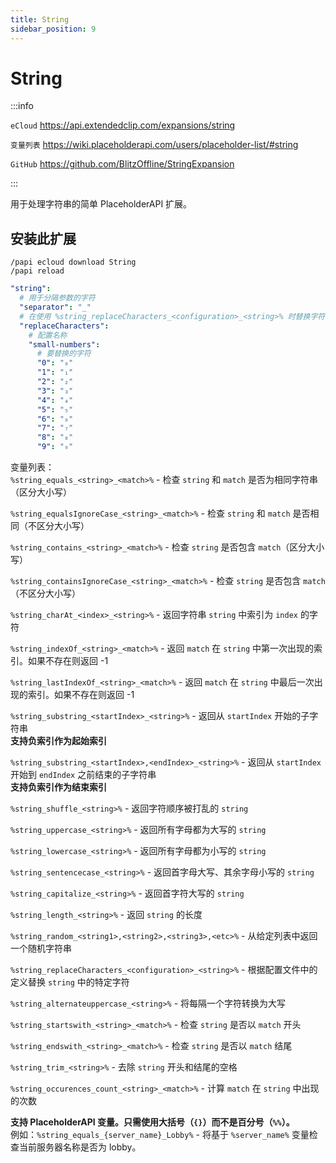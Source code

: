 ```yaml
---
title: String
sidebar_position: 9
---
```


# String

:::info

`eCloud` https://api.extendedclip.com/expansions/string

`变量列表` https://wiki.placeholderapi.com/users/placeholder-list/#string

`GitHub` https://github.com/BlitzOffline/StringExpansion

:::

用于处理字符串的简单 PlaceholderAPI 扩展。

## 安装此扩展

```text
/papi ecloud download String
/papi reload
```

```yaml title="plugins/PlaceHolderAPI/config.yml"
"string":
  # 用于分隔参数的字符
  "separator": "_"
  # 在使用 %string_replaceCharacters_<configuration>_<string>% 时替换字符串中的特定字符
  "replaceCharacters":
    # 配置名称
    "small-numbers":
      # 要替换的字符
      "0": "₀"
      "1": "₁"
      "2": "₂"
      "3": "₃"
      "4": "₄"
      "5": "₅"
      "6": "₆"
      "7": "₇"
      "8": "₈"
      "9": "₉"
```

变量列表：  
  `%string_equals_<string>_<match>%` - 检查 `string` 和 `match` 是否为相同字符串（区分大小写）  
  
  `%string_equalsIgnoreCase_<string>_<match>%` - 检查 `string` 和 `match` 是否相同（不区分大小写）  
  
  `%string_contains_<string>_<match>%` - 检查 `string` 是否包含 `match`（区分大小写）  
  
  `%string_containsIgnoreCase_<string>_<match>%` - 检查 `string` 是否包含 `match`（不区分大小写）  

  `%string_charAt_<index>_<string>%` - 返回字符串 `string` 中索引为 `index` 的字符  

  `%string_indexOf_<string>_<match>%` - 返回 `match` 在 `string` 中第一次出现的索引。如果不存在则返回 -1  

  `%string_lastIndexOf_<string>_<match>%` - 返回 `match` 在 `string` 中最后一次出现的索引。如果不存在则返回 -1  

  `%string_substring_<startIndex>_<string>%` - 返回从 `startIndex` 开始的子字符串  
  **支持负索引作为起始索引**

  `%string_substring_<startIndex>,<endIndex>_<string>%` - 返回从 `startIndex` 开始到 `endIndex` 之前结束的子字符串  
  **支持负索引作为结束索引**  
  
  `%string_shuffle_<string>%` - 返回字符顺序被打乱的 `string`  
  
  `%string_uppercase_<string>%` - 返回所有字母都为大写的 `string`  
  
  `%string_lowercase_<string>%` - 返回所有字母都为小写的 `string`  

  `%string_sentencecase_<string>%` - 返回首字母大写、其余字母小写的 `string`  

  `%string_capitalize_<string>%` - 返回首字符大写的 `string`

  `%string_length_<string>%` - 返回 `string` 的长度  
  
  `%string_random_<string1>,<string2>,<string3>,<etc>%` - 从给定列表中返回一个随机字符串  

  `%string_replaceCharacters_<configuration>_<string>%` - 根据配置文件中的定义替换 `string` 中的特定字符
  
  `%string_alternateuppercase_<string>%` - 将每隔一个字符转换为大写

  `%string_startswith_<string>_<match>%` - 检查 `string` 是否以 `match` 开头

  `%string_endswith_<string>_<match>%` - 检查 `string` 是否以 `match` 结尾

  `%string_trim_<string>%` - 去除 `string` 开头和结尾的空格

  `%string_occurences_count_<string>_<match>%` - 计算 `match` 在 `string` 中出现的次数
  
  
  
  **支持 PlaceholderAPI 变量。只需使用大括号（`{}`）而不是百分号（`%%`）。**  
  例如：`%string_equals_{server_name}_Lobby%` - 将基于 `%server_name%` 变量检查当前服务器名称是否为 lobby。
